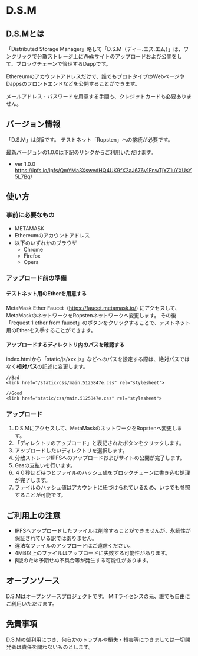 # D.S.M
## D.S.Mとは
「Distributed Storage Manager」略して「D.S.M（ディー.エス.エム）」は、ワンクリックで分散ストレージ上にWebサイトのアップロードおよび公開をして、ブロックチェーンで管理するDappです。

Ethereumのアカウントアドレスだけで、誰でもプロトタイプのWebページやDappsのフロントエンドなどを公開することができます。

メールアドレス・パスワードを用意する手間も、クレジットカードも必要ありません。

## バージョン情報
「D.S.M」はβ版です。
テストネット「Ropsten」への接続が必要です。

最新バージョンの1.0.0は下記のリンクからご利用いただけます。
* ver 1.0.0 https://ipfs.io/ipfs/QmYMa3XswedHQ4UK9fX2aJ676y1FnwTjYZ1uYXUsY5L7Bq/

## 使い方
### 事前に必要なもの
* METAMASK
* Ethereumのアカウントアドレス
* 以下のいずれかのブラウザ
  * Chrome
  * Firefox
  * Opera

### アップロード前の準備
#### テストネット用のEtherを用意する
MetaMask Ether Faucet（https://faucet.metamask.io/) にアクセスして、MetaMaskのネットワークをRopstenネットワークへ変更します。
その後「request 1 ether from faucet」のボタンをクリックすることで、テストネット用のEtherを入手することができます。

#### アップロードするディレクトリ内のパスを確認する
index.htmlから「static/js/xxx.js」などへのパスを設定する際は、絶対パスではなく**相対パス**の記述に変更します。
    
    //Bad
    <link href="/static/css/main.5125847e.css" rel="stylesheet">
    
    //Good
    <link href="static/css/main.5125847e.css" rel="stylesheet">

### アップロード　
1. D.S.Mにアクセスして、MetaMaskのネットワークをRopstenへ変更します。
2. 「ディレクトリのアップロード」と表記されたボタンをクリックします。
3. アップロードしたいディレクトリを選択します。
4. 分散ストレージIPFSへのアップロードおよびサイトの公開が完了します。
5. Gasの支払いを行います。
6. ４０秒ほど待つとファイルのハッシュ値をブロックチェーンに書き込む処理が完了します。
7. ファイルのハッシュ値はアカウントに紐づけられているため、いつでも参照することが可能です。

## ご利用上の注意
* IPFSへアップロードしたファイルは削除することができませんが、永続性が保証されている訳ではありません。
* 違法なファイルのアップロードはご遠慮ください。
* 4MB以上のファイルはアップロードに失敗する可能性があります。
* β版のため予期せぬ不具合等が発生する可能性があります。

## オープンソース
D.S.Mはオープンソースプロジェクトです。
MITライセンスの元、誰でも自由にご利用いただけます。

## 免責事項
D.S.Mの御利用につき、何らかのトラブルや損失・損害等につきましては一切開発者は責任を問わないものとします。
